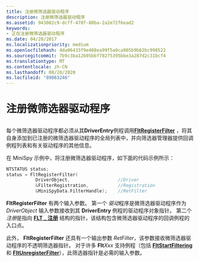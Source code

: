 ```yaml
---
title: 注册微筛选器驱动程序
description: 注册微筛选器驱动程序
ms.assetid: 943082c9-dcff-478f-80ba-2a2e72f6ead2
keywords:
- 正在注册微筛选器驱动程序
ms.date: 04/20/2017
ms.localizationpriority: medium
ms.openlocfilehash: 4da06433f9e408ea99f5a0ca985b9b62bc998522
ms.sourcegitcommit: 7b9c3ba12b05bbf78275395bbe3a287d2c31bcf4
ms.translationtype: MT
ms.contentlocale: zh-CN
ms.lasthandoff: 08/28/2020
ms.locfileid: "89063246"
---
```

# <a name="registering-the-minifilter-driver"></a>注册微筛选器驱动程序


## <span id="ddk_registering_the_minifilter_if"></span><span id="DDK_REGISTERING_THE_MINIFILTER_IF"></span>


每个微筛选器驱动程序都必须从其**DriverEntry**例程调用[**FltRegisterFilter**](/windows-hardware/drivers/ddi/fltkernel/nf-fltkernel-fltregisterfilter) ，将其自身添加到已注册的微筛选器驱动程序的全局列表中，并向筛选器管理器提供回调例程列表和有关驱动程序的其他信息。

在 MiniSpy 示例中，将注册微筛选器驱动程序，如下面的代码示例所示：

```cpp
NTSTATUS status;
status = FltRegisterFilter(
           DriverObject,                  //Driver
           &FilterRegistration,           //Registration
           &MiniSpyData.FilterHandle);    //RetFilter
```

**FltRegisterFilter** 有两个输入参数。 第一个 *驱动*程序是微筛选器驱动程序作为 *DriverObject* 输入参数接收到其 **DriverEntry** 例程的驱动程序对象指针。 第二个 *注册*是指向 [**FLT \_ 注册**](/windows-hardware/drivers/ddi/fltkernel/ns-fltkernel-_flt_registration) 结构的指针，该结构包含微筛选器驱动程序的回调例程的入口点。

此外， **FltRegisterFilter** 还具有一个输出参数 *RetFilter*，该参数接收微筛选器驱动程序的不透明筛选器指针。 对于许多 **Flt**_Xxx_ 支持例程（包括 [**FltStartFiltering**](/windows-hardware/drivers/ddi/fltkernel/nf-fltkernel-fltstartfiltering) 和 [**FltUnregisterFilter**](/windows-hardware/drivers/ddi/fltkernel/nf-fltkernel-fltunregisterfilter)），此筛选器指针是必需的输入参数。

 

